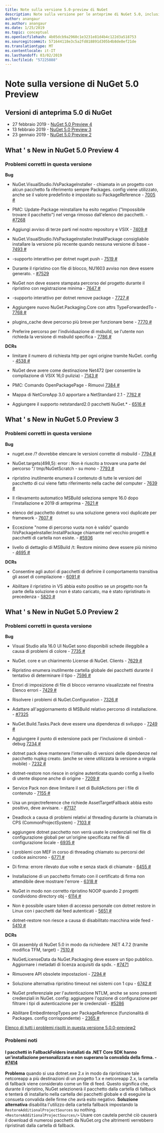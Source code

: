 ```yaml
---
title: Note sulla versione 5.0-preview di NuGet
description: Note sulla versione per le anteprime di NuGet 5.0, inclusi i problemi noti, correzioni di bug, nuove funzionalità e dcr.
author: anangaur
ms.author: anangaur
ms.date: 1/25/2019
ms.topic: conceptual
ms.openlocfilehash: 4b05dcb9a2960c1e3231e81d4b4c122d3a518753
ms.sourcegitcommit: 571644118e3c5a2fd818891d305b4b8de8ef21de
ms.translationtype: MT
ms.contentlocale: it-IT
ms.lasthandoff: 03/02/2019
ms.locfileid: "57225888"
---
```

# <a name="nuget-50-preview-release-notes"></a>Note sulla versione di NuGet 5.0 Preview

## <a name="nuget-50-preview-releases"></a>Versioni di anteprima 5.0 di NuGet

* 27 febbraio 2019 - [NuGet 5.0 Preview 4](#whats-new-in-nuget-50-preview-4)
* 13 febbraio 2019 - [NuGet 5.0 Preview 3](#whats-new-in-nuget-50-preview-3)
* 23 gennaio 2019 - [NuGet 5.0 Preview 2](#whats-new-in-nuget-50-preview-2)

## <a name="whats-new-in-nuget-50-preview-4"></a>What ' s New in NuGet 5.0 Preview 4

### <a name="issues-fixed-in-this-release"></a>Problemi corretti in questa versione

**Bug**

* NuGet.VisualStudio.IVsPackageInstaller - chiamata in un progetto con alcun pacchetto fa riferimento sempre Packages. config viene utilizzato, anche se il valore predefinito è impostato su PackageReference - [7005 #](https://github.com/NuGet/Home/issues/7005)

* PMC: Update-Package reinstallare ha esito negativo ("Impossibile trovare il pacchetto") nel venga rimosso dall'elenco dei pacchetti. - [#7268](https://github.com/NuGet/Home/issues/7268)

* Aggiungi avviso di terze parti nel nostro repository e VSIX - [7409 #](https://github.com/NuGet/Home/issues/7409)

* NuGet.VisualStudio.IVsPackageInstaller.InstallPackage consigliabile installare la versione più recente quando nessuna versione di base - [7493 #](https://github.com/NuGet/Home/issues/7493)

* -supporto interattivo per dotnet nuget push - [7519 #](https://github.com/NuGet/Home/issues/7519)

* Durante il ripristino con file di blocco, NU1603 avviso non deve essere generato. - [#7529](https://github.com/NuGet/Home/issues/7529)

* NuGet non deve essere stampata percorso del progetto durante il ripristino con registrazione minima - [7647 #](https://github.com/NuGet/Home/issues/7647)

* -supporto interattivo per dotnet remove package - [7727 #](https://github.com/NuGet/Home/issues/7727)

* Aggiungere nuovo NuGet.Packaging.Core con attrs TypeForwardedTo - [7768 #](https://github.com/NuGet/Home/issues/7768)

* plugins_cache deve percorso più breve per funzionare bene - [7770 #](https://github.com/NuGet/Home/issues/7770)

* Preferire percorso per l'individuazione di msbuild, se l'utente non richieda la versione di msbuild specifica - [7786 #](https://github.com/NuGet/Home/issues/7786)

**DCRs**

* limitare il numero di richiesta http per ogni origine tramite NuGet. config - [4538 #](https://github.com/NuGet/Home/issues/4538)

* NuGet deve avere come destinazione Net472 (per consentire la compilazione di VSIX 16,0 pulizia) - [7143 #](https://github.com/NuGet/Home/issues/7143)

* PMC: Comando OpenPackagePage - Rimuovi [7384 #](https://github.com/NuGet/Home/issues/7384)

* Mappa di NetCoreApp 3.0 apportare a NetStandard 2.1 - [7762 #](https://github.com/NuGet/Home/issues/7762)

* Aggiungere il supporto netstandard2.0 pacchetti NuGet.* - [6516 #](https://github.com/NuGet/Home/issues/6516)


## <a name="whats-new-in-nuget-50-preview-3"></a>What ' s New in NuGet 5.0 Preview 3

### <a name="issues-fixed-in-this-release"></a>Problemi corretti in questa versione 

**Bug**

* nuget.exe /? dovrebbe elencare le versioni corrette di msbuild - [7794 #](https://github.com/NuGet/Home/issues/7794)

* NuGet.targets(498,5): error : Non è riuscito a trovare una parte del percorso "/ tmp/NuGetScratch - su mono - [7793 #](https://github.com/NuGet/Home/issues/7793)

* ripristino inutilmente enumera il contenuto di tutte le versioni del pacchetto di cui viene fatto riferimento nella cache del computer - [7639 #](https://github.com/NuGet/Home/issues/7639)

* Il rilevamento automatico MSBuild seleziona sempre 16.0 dopo l'installazione e 2019 di anteprima - [7621 #](https://github.com/NuGet/Home/issues/7621)

* elenco del pacchetto dotnet su una soluzione genera voci duplicate per framework - [7607 #](https://github.com/NuGet/Home/issues/7607)

* Eccezione "nome di percorso vuota non è valido" quando IVsPackageInstaller.InstallPackage chiamante nel vecchio progetti e pacchetti di cartella non esiste. - [#5936](https://github.com/NuGet/Home/issues/5936)

* livello di dettaglio di MSBuild /t: Restore minimo deve essere più minimo - [4695 #](https://github.com/NuGet/Home/issues/4695)

**DCRs**

* Consentire agli autori di pacchetti di definire il comportamento transitiva gli asset di compilazione - [6091 #](https://github.com/NuGet/Home/issues/6091)

* Abilitare il ripristino in VS abbia esito positivo se un progetto non fa parte della soluzione o non è stato caricato, ma è stato ripristinato in precedenza - [5820 #](https://github.com/NuGet/Home/issues/5820)


## <a name="whats-new-in-nuget-50-preview-2"></a>What ' s New in NuGet 5.0 Preview 2

### <a name="issues-fixed-in-this-release"></a>Problemi corretti in questa versione

**Bug**

* Visual Studio alla 16.0 UI NuGet sono disponibili schede illeggibile a causa di problemi di colore - [7735 #](https://github.com/NuGet/Home/issues/7735)

* NuGet. core e un chiarimento License di NuGet. Clients - [7629 #](https://github.com/NuGet/Home/issues/7629)

* Ripristino enumera inutilmente cartella globale dei pacchetti durante il tentativo di determinare il tipo - [7596 #](https://github.com/NuGet/Home/issues/7596)

* Errori di imposizione di file di blocco verranno visualizzate nel finestra Elenco errori - [7429 #](https://github.com/NuGet/Home/issues/7429)

* Risolvere i problemi di NuGet.Configuration - [7326 #](https://github.com/NuGet/Home/issues/7326)

* Adattare all'aggiornamento di MSBuild relativo percorso di installazione.  - [#7325](https://github.com/NuGet/Home/issues/7325)

* NuGet.Build.Tasks.Pack deve essere una dipendenza di sviluppo - [7249 #](https://github.com/NuGet/Home/issues/7249)

* Aggiungere il punto di estensione pack per l'inclusione di simboli - debug [7234 #](https://github.com/NuGet/Home/issues/7234)

* dotnet pack deve mantenere l'intervallo di versioni delle dipendenze nel pacchetto nupkg creato. (anche se viene utilizzata la versione a virgola mobile) - [7232 #](https://github.com/NuGet/Home/issues/7232)

* dotnet-restore non riesce in origine autenticata quando config a livello di utente dispone anche di origine - [7209 #](https://github.com/NuGet/Home/issues/7209)

* Service Pack non deve limitare il set di BuildActions per i file di contenuto - [7155 #](https://github.com/NuGet/Home/issues/7155)

* Usa un projectreference che richiede AssetTargetFallback abbia esito positivo, deve avvisare. - [#7137](https://github.com/NuGet/Home/issues/7137)

* Deadlock a causa di problemi relativi al threading durante la chiamata in CPS (CommonProjectSystem) - [7103 #](https://github.com/NuGet/Home/issues/7103)

* aggiungere dotnet pacchetto non verrà usate le credenziali nel file di configurazione globali per un'origine specificata nel file di configurazione locale - [6935 #](https://github.com/NuGet/Home/issues/6935)

* I problemi con MEF in corso di threading chiamato su percorsi del codice asincrono - [6771 #](https://github.com/NuGet/Home/issues/6771)

* Di firma: errore rilevato due volte e senza stack di chiamate - [6455 #](https://github.com/NuGet/Home/issues/6455)

* Installazione di un pacchetto firmato con il certificato di firma non attendibile deve mostrare l'errore - [6318 #](https://github.com/NuGet/Home/issues/6318)

* NuGet in modo non corretto ripristino NOOP quando 2 progetti condividono directory obj - [6114 #](https://github.com/NuGet/Home/issues/6114)

* Non è possibile usare token di accesso personale con dotnet restore in Linux con i pacchetti dal feed autenticati - [5651 #](https://github.com/NuGet/Home/issues/5651)

* dotnet-restore non riesce a causa di disabilitato macchina wide feed - [5410 #](https://github.com/NuGet/Home/issues/5410)

**DCRs**

* Gli assembly di NuGet 5.0 in modo da richiedere .NET 4.7.2 (tramite modifica TFM, target) - [7510 #](https://github.com/NuGet/Home/issues/7510)

* NuGetLicenseData da NuGet.Packaging deve essere un tipo pubblico. Aggiornare i metadati di licenza acquisiti da spdx. - [#7471](https://github.com/NuGet/Home/issues/7471)

* Rimuovere API obsolete impostazioni - [7294 #](https://github.com/NuGet/Home/issues/7294)

* Soluzione alternativa ripristino timeout nei sistemi con 1 cpu - [6742 #](https://github.com/NuGet/Home/issues/6742)

* NuGet preferenziale per l'autenticazione NTLM, anche se sono presenti credenziali in NuGet. config: aggiungere l'opzione di configurazione per filtrare i tipi di autenticazione per le credenziali - [#5286](https://github.com/NuGet/Home/issues/5286)

* Abilitare EmbedInteropTypes per PackageReference (funzionalità di Packages. config corrispondente) - [2365 #](https://github.com/NuGet/Home/issues/2365)

[Elenco di tutti i problemi risolti in questa versione 5.0.0-preview2](https://github.com/NuGet/Home/issues?q=is%3Aissue+is%3Aclosed+milestone%3A%224.9.2")

### <a name="known-issues"></a>Problemi noti

#### <a name="packages-in-fallbackfolders-installed-by-net-core-sdk-are-custom-installed-and-fail-signature-validation---7414httpsgithubcomnugethomeissues7414"></a>I pacchetti in FallbackFolders installati da .NET Core SDK hanno un'installazione personalizzata e non superano la convalida della firma. - [#7414](https://github.com/NuGet/Home/issues/7414)
**Problema** quando si usa dotnet.exe 2.x in modo da ripristinare tale netcoreapp a più destinazioni di un progetto 1.x e netcoreapp 2.x, la cartella di fallback viene considerato come un file di feed. Questo significa che, durante il ripristino, NuGet selezionerà il pacchetto dalla cartella di fallback e tenterà di installarlo nella cartella dei pacchetti globale e di eseguire la consueta convalida delle firme che avrà esito negativo.
**Soluzione alternativa** disabilita l'utilizzo della cartella fallback impostando la `RestoreAdditionalProjectSources` su nothing. `<RestoreAdditionalProjectSources/>` Usare con cautela perché ciò causerà il download di numerosi pacchetti da NuGet.org che altrimenti verrebbero ripristinati dalla cartella di fallback.
